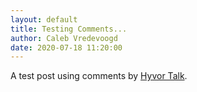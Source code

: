 ```yaml
---
layout: default
title: Testing Comments...
author: Caleb Vredevoogd
date: 2020-07-18 11:20:00
---
```

A test post using comments by [Hyvor Talk](https://talk.hyvor.com/).
